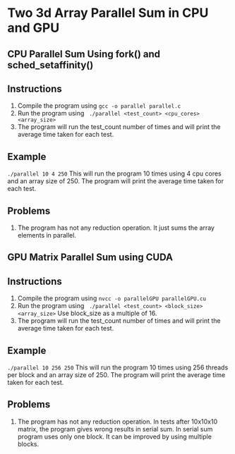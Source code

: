 Two 3d Array Parallel Sum in CPU and GPU  
=====================================================

## CPU Parallel Sum Using fork() and sched_setaffinity()

Instructions
------------
1. Compile the program using ``` gcc -o parallel parallel.c ```
2. Run the program using ``` ./parallel <test_count> <cpu_cores> <array_size>```
3. The program will run the test_count number of times and will print the average time taken for each test.

Example
-------
``` ./parallel 10 4 250 ```
This will run the program 10 times using 4 cpu cores and an array size of 250. The program will print the average time taken for each test.

Problems
----
1. The program has not any reduction operation. It just sums the array elements in parallel. 


## GPU Matrix Parallel Sum using CUDA

Instructions
------------
1. Compile the program using ```nvcc -o parallelGPU parallelGPU.cu```
2. Run the program using ``` ./parallel <test_count> <block_size> <array_size>``` Use block_size as a multiple of 16. 
3. The program will run the test_count number of times and will print the average time taken for each test.

Example
-------
``` ./parallel 10 256 250 ```
This will run the program 10 times using 256 threads per block and an array size of 250. The program will print the average time taken for each test.

Problems
----
1. The program has not any reduction operation. In tests after 10x10x10 matrix, the program gives wrong results in serial sum. In serial sum program uses only one block. It can be improved by using multiple blocks.